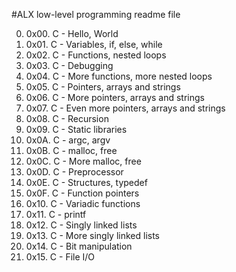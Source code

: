 #ALX low-level programming readme file

 0. 0x00. C - Hello, World
 1. 0x01. C - Variables, if, else, while
 2. 0x02. C - Functions, nested loops
 3. 0x03. C - Debugging
 4. 0x04. C - More functions, more nested loops
 5. 0x05. C - Pointers, arrays and strings
 6. 0x06. C - More pointers, arrays and strings
 7. 0x07. C - Even more pointers, arrays and strings
 8. 0x08. C - Recursion
 9. 0x09. C - Static libraries
10. 0x0A. C - argc, argv
11. 0x0B. C - malloc, free
12. 0x0C. C - More malloc, free
13. 0x0D. C - Preprocessor
14. 0x0E. C - Structures, typedef
15. 0x0F. C - Function pointers
16. 0x10. C - Variadic functions
17. 0x11. C - printf
18. 0x12. C - Singly linked lists
19. 0x13. C - More singly linked lists
20. 0x14. C - Bit manipulation
21. 0x15. C - File I/O

